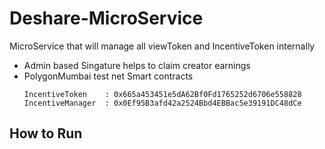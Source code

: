 # Deshare-MicroService
MicroService that will manage all viewToken and IncentiveToken internally 

 - Admin based Singature helps to claim creator earnings 
 - PolygonMumbai test net Smart contracts 
    ```
    IncentiveToken    : 0x665a453451e5dA62Bf0Fd1765252d6706e558828
    IncentiveManager  : 0x0Ef95B3afd42a2524Bbd4EBBac5e39191DC48dCe
    ```
 

 ## How to Run 

 
